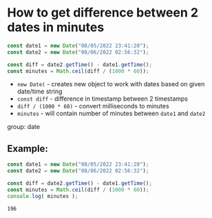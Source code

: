# How to get difference between 2 dates in minutes

```js
const date1 = new Date("08/05/2022 23:41:20");
const date2 = new Date("08/06/2022 02:56:32");

const diff = date2.getTime() - date1.getTime();
const minutes = Math.ceil(diff / (1000 * 60));
```

- `new Date(` - creates new object to work with dates based on given date/time string
- `const diff` - difference in timestamp between 2 timestamps
- `diff / (1000 * 60)` - convert milliseconds to minutes
- `minutes` - will contain number of minutes between `date1` and `date2`

group: date

## Example: 
```js
const date1 = new Date("08/05/2022 23:41:20");
const date2 = new Date("08/06/2022 02:56:32");

const diff = date2.getTime() - date1.getTime();
const minutes = Math.ceil(diff / (1000 * 60));
console.log( minutes );
```
```
196

```

